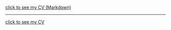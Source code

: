 [click to see my CV (Markdown)](https://katsiarynazaviadzeyeva.github.io/rsschool-cv/cv)
____________________
[click to see my CV](https://KatsiarynaZaviadzeyeva.github.io/rsschool-cv)